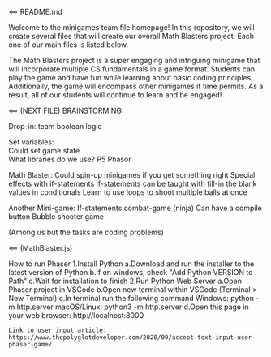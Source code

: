 <== README.md

Welcome to the minigames team file homepage! In this repository, we will create several files that will create our overall Math Blasters project. Each one of our main files is listed below. 

The Math Blasters project is a super engaging and intriguing minigame that will incorporate multiple CS fundamentals in a game format. Students can play the game and have fun while learning aobut basic coding principles. Additionally, the game will encompass other minigames if time permits. As a result, all of our students will continue to learn and be engaged!

<== (NEXT FILE)
BRAINSTORMING:

Drop-in: team boolean logic 

Set variables:  
    Could set game state  
    What libraries do we use? 
    P5 
    Phasor 

Math Blaster: 
    Could spin-up minigames if you get something right 
    Special effects with if-statements 
    If-statements can be taught with fill-in the blank values in conditionals 
    Learn to use loops to shoot multiple balls at once 

Another Mini-game: 
    If-statements combat-game (ninja) 
    Can have a compile button 
    Bubble shooter game 
 
(Among us but the tasks are coding problems) 

<== (MathBlaster.js)


How to run Phaser
1.Install Python
    a.Download and run the installer to the latest version of Python
    b.If on windows, check "Add Python VERSION to Path"
    c.Wait for installation to finish
2.Run Python Web Server
    a.Open Phaser project in VSCode
    b.Open new terminal within VSCode (Terminal > New Terminal)
    c.In terminal run the following command
        Windows: python -m http.server
        macOS/Linux: python3 -m http.server
    d.Open this page in your web browser: http://localhost:8000
    
    
    Link to user input article: https://www.thepolyglotdeveloper.com/2020/09/accept-text-input-user-phaser-game/

